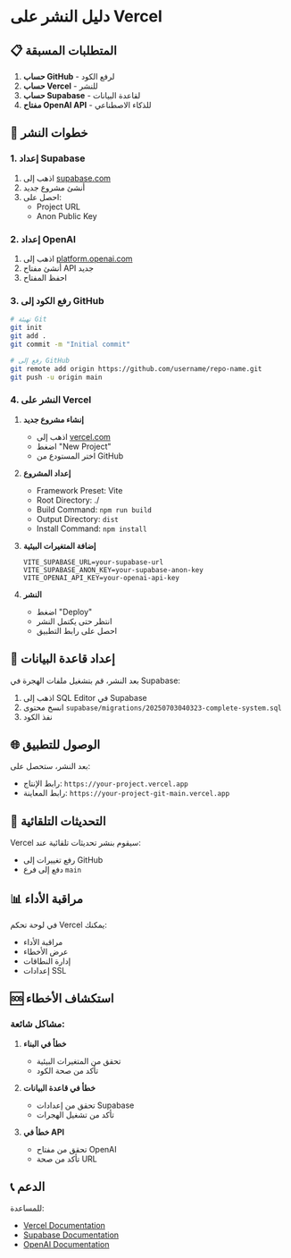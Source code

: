 # دليل النشر على Vercel

## 📋 المتطلبات المسبقة

1. **حساب GitHub** - لرفع الكود
2. **حساب Vercel** - للنشر
3. **حساب Supabase** - لقاعدة البيانات
4. **مفتاح OpenAI API** - للذكاء الاصطناعي

## 🚀 خطوات النشر

### 1. إعداد Supabase

1. اذهب إلى [supabase.com](https://supabase.com)
2. أنشئ مشروع جديد
3. احصل على:
   - Project URL
   - Anon Public Key

### 2. إعداد OpenAI

1. اذهب إلى [platform.openai.com](https://platform.openai.com)
2. أنشئ مفتاح API جديد
3. احفظ المفتاح

### 3. رفع الكود إلى GitHub

```bash
# تهيئة Git
git init
git add .
git commit -m "Initial commit"

# رفع إلى GitHub
git remote add origin https://github.com/username/repo-name.git
git push -u origin main
```

### 4. النشر على Vercel

1. **إنشاء مشروع جديد**
   - اذهب إلى [vercel.com](https://vercel.com)
   - اضغط "New Project"
   - اختر المستودع من GitHub

2. **إعداد المشروع**
   - Framework Preset: Vite
   - Root Directory: ./
   - Build Command: `npm run build`
   - Output Directory: `dist`
   - Install Command: `npm install`

3. **إضافة المتغيرات البيئية**
   ```
   VITE_SUPABASE_URL=your-supabase-url
   VITE_SUPABASE_ANON_KEY=your-supabase-anon-key
   VITE_OPENAI_API_KEY=your-openai-api-key
   ```

4. **النشر**
   - اضغط "Deploy"
   - انتظر حتى يكتمل النشر
   - احصل على رابط التطبيق

## 🔧 إعداد قاعدة البيانات

بعد النشر، قم بتشغيل ملفات الهجرة في Supabase:

1. اذهب إلى SQL Editor في Supabase
2. انسخ محتوى `supabase/migrations/20250703040323-complete-system.sql`
3. نفذ الكود

## 🌐 الوصول للتطبيق

بعد النشر، ستحصل على:
- رابط الإنتاج: `https://your-project.vercel.app`
- رابط المعاينة: `https://your-project-git-main.vercel.app`

## 🔄 التحديثات التلقائية

Vercel سيقوم بنشر تحديثات تلقائية عند:
- رفع تغييرات إلى GitHub
- دفع إلى فرع `main`

## 📊 مراقبة الأداء

في لوحة تحكم Vercel يمكنك:
- مراقبة الأداء
- عرض الأخطاء
- إدارة النطاقات
- إعدادات SSL

## 🆘 استكشاف الأخطاء

### مشاكل شائعة:

1. **خطأ في البناء**
   - تحقق من المتغيرات البيئية
   - تأكد من صحة الكود

2. **خطأ في قاعدة البيانات**
   - تحقق من إعدادات Supabase
   - تأكد من تشغيل الهجرات

3. **خطأ في API**
   - تحقق من مفتاح OpenAI
   - تأكد من صحة URL

## 📞 الدعم

للمساعدة:
- [Vercel Documentation](https://vercel.com/docs)
- [Supabase Documentation](https://supabase.com/docs)
- [OpenAI Documentation](https://platform.openai.com/docs) 